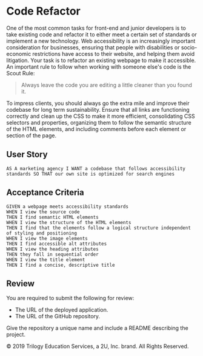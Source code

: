 # Code Refactor  

One of the most common tasks for front-end and junior developers is to take existing code and refactor it to either meet a certain set of standards or implement a new technology. Web accessibility is an increasingly important consideration for businesses, ensuring that people with disabilities or socio-economic restrictions have access to their website, and helping them avoid litigation.  Your task is to refactor an existing webpage to make it accessible. An important rule to follow when working with someone else's code is the Scout Rule:  

> Always leave the code you are editing a little cleaner than you found it.  

To impress clients, you should always go the extra mile and improve their codebase for long term sustainability. Ensure that all links are functioning correctly and clean up the CSS to make it more efficient, consolidating CSS selectors and properties, organizing them to follow the semantic structure of the HTML elements, and including comments before each element or section of the page.  

## User Story  

``` 
AS A marketing agency I WANT a codebase that follows accessibility standards SO THAT our own site is optimized for search engines 
```  

## Acceptance Criteria  

``` 
GIVEN a webpage meets accessibility standards  
WHEN I view the source code  
THEN I find semantic HTML elements  
WHEN I view the structure of the HTML elements  
THEN I find that the elements follow a logical structure independent of styling and positioning  
WHEN I view the image elements  
THEN I find accessible alt attributes  
WHEN I view the heading attributes  
THEN they fall in sequential order  
WHEN I view the title element  
THEN I find a concise, descriptive title 
```  

## Review  

You are required to submit the following for review:  
*  The URL of the deployed application.  
*  The URL of the GitHub repository.  

Give the repository a unique name and include a README describing the project.  

© 2019 Trilogy Education Services, a 2U, Inc. brand. All Rights Reserved.
